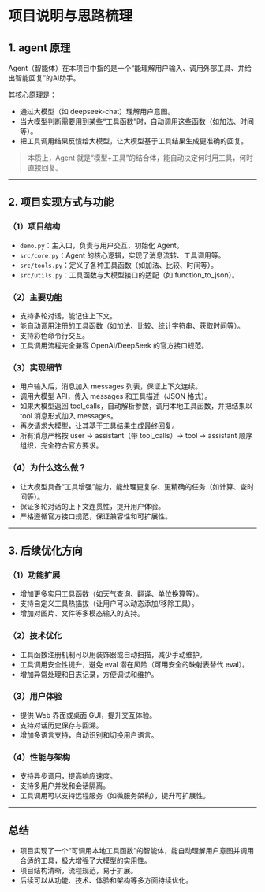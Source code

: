 # 项目说明与思路梳理

## 1. agent 原理

Agent（智能体）在本项目中指的是一个“能理解用户输入、调用外部工具、并给出智能回复”的AI助手。

其核心原理是：
- 通过大模型（如 deepseek-chat）理解用户意图。
- 当大模型判断需要用到某些“工具函数”时，自动调用这些函数（如加法、时间等）。
- 把工具调用结果反馈给大模型，让大模型基于工具结果生成更准确的回复。

> 本质上，Agent 就是“模型+工具”的结合体，能自动决定何时用工具，何时直接回复。

---

## 2. 项目实现方式与功能

### （1）项目结构
- `demo.py`：主入口，负责与用户交互，初始化 Agent。
- `src/core.py`：Agent 的核心逻辑，实现了消息流转、工具调用等。
- `src/tools.py`：定义了各种工具函数（如加法、比较、时间等）。
- `src/utils.py`：工具函数与大模型接口的适配（如 function_to_json）。

### （2）主要功能
- 支持多轮对话，能记住上下文。
- 能自动调用注册的工具函数（如加法、比较、统计字符串、获取时间等）。
- 支持彩色命令行交互。
- 工具调用流程完全兼容 OpenAI/DeepSeek 的官方接口规范。

### （3）实现细节
- 用户输入后，消息加入 messages 列表，保证上下文连续。
- 调用大模型 API，传入 messages 和工具描述（JSON 格式）。
- 如果大模型返回 tool_calls，自动解析参数，调用本地工具函数，并把结果以 tool 消息形式加入 messages。
- 再次请求大模型，让其基于工具结果生成最终回复。
- 所有消息严格按 user → assistant（带 tool_calls）→ tool → assistant 顺序组织，完全符合官方要求。

### （4）为什么这么做？
- 让大模型具备“工具增强”能力，能处理更复杂、更精确的任务（如计算、查时间等）。
- 保证多轮对话的上下文连贯性，提升用户体验。
- 严格遵循官方接口规范，保证兼容性和可扩展性。

---

## 3. 后续优化方向

### （1）功能扩展
- 增加更多实用工具函数（如天气查询、翻译、单位换算等）。
- 支持自定义工具热插拔（让用户可以动态添加/移除工具）。
- 增加对图片、文件等多模态输入的支持。

### （2）技术优化
- 工具函数注册机制可以用装饰器或自动扫描，减少手动维护。
- 工具调用安全性提升，避免 eval 潜在风险（可用安全的映射表替代 eval）。
- 增加异常处理和日志记录，方便调试和维护。

### （3）用户体验
- 提供 Web 界面或桌面 GUI，提升交互体验。
- 支持对话历史保存与回溯。
- 增加多语言支持，自动识别和切换用户语言。

### （4）性能与架构
- 支持异步调用，提高响应速度。
- 支持多用户并发和会话隔离。
- 工具调用可以支持远程服务（如微服务架构），提升可扩展性。

---

## 总结
- 项目实现了一个“可调用本地工具函数”的智能体，能自动理解用户意图并调用合适的工具，极大增强了大模型的实用性。
- 项目结构清晰，流程规范，易于扩展。
- 后续可以从功能、技术、体验和架构等多方面持续优化。
